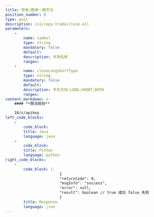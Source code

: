 ```yaml
---
title: 带单/跟单一键平仓
position_number: 8
type: post
description: /v1/copy-trade/close-all  	
parameters:
    -
        name: symbol
        type: string
        mandatory: false
        default:
        description: 市场名称
        ranges:
    -
        name: closeLongShortType
        type: string
        mandatory: false
        default:
        description: 平仓方向:LONG;SHORT;BOTH
        ranges:
content_markdown: >-
    #### **限流规则**

    10/s/apikey
left_code_blocks:
    - 
        code_block:
        title: Java
        language: java
    - 
        code_block:
        title: Python
        language: python
right_code_blocks:
    - 
        code_block: |-
                        {
                        "returnCode": 0,
                        "msgInfo": "success",
                        "error": null,
                        "result": boolean // true 成功 false 失败
                        }
        title: Response
        language: json
---
```

